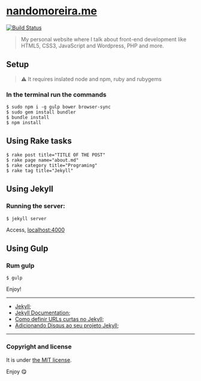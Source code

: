 # [nandomoreira.me](http://nandomoreira.me/)

[![Build Status](https://travis-ci.org/nandomoreirame/nandomoreirame.github.io.svg)](https://travis-ci.org/nandomoreirame/nandomoreirame.github.io)

> My personal website where I talk about front-end development like HTML5, CSS3, JavaScript and Wordpress, PHP and more.

## Setup

> :warning: It requires inslated node and npm, ruby and rubygems

### In the terminal run the commands

```
$ sudo npm i -g gulp bower browser-sync
$ sudo gem install bundler
$ bundle install
$ npm install
```

## Using Rake tasks

```
$ rake post title="TITLE OF THE POST"
$ rake page name="about.md"
$ rake category title="Programing"
$ rake tag title="Jekyll"
```

## Using Jekyll

### Running the server:

```
$ jekyll server
```

Access, [localhost:4000](http://localhost:4000/)

## Using Gulp

### Rum gulp

```
$ gulp
```

Enjoy!

---

* [Jekyll](http://jekyllrb.com/);
* [Jekyll Documentation](http://jekyllrb.com/docs/home/);
* [Como definir URLs curtas no Jekyll](http://nandomoreira.me/urls-curtas-no-jekyll/);
* [Adicionando Disqus ao seu projeto Jekyll](http://nandomoreira.me/adicionando-disqus-ao-seu-projeto-jekyll/);

---

### Copyright and license

It is under [the MIT license](/LICENSE).

Enjoy :yum:
